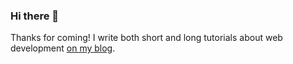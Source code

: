 ### Hi there 👋

Thanks for coming! I write both short and long tutorials about web development [on my blog](https://ahmadrosid.com). 
